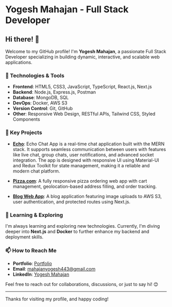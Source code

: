 # Yogesh Mahajan - Full Stack Developer

## Hi there! 👋

Welcome to my GitHub profile! I'm **Yogesh Mahajan**, a passionate Full Stack Developer specializing in building dynamic, interactive, and scalable web applications.

### 🔧 Technologies & Tools

- **Frontend**: HTML5, CSS3, JavaScript, TypeScript, React.js, Next.js
- **Backend**: Node.js, Express.js, Postman
- **Database**: MongoDB, SQL
- **DevOps**: Docker, AWS S3
- **Version Control**: Git, GitHub
- **Other**: Responsive Web Design, RESTful APIs, Tailwind CSS, Styled Components

### 🌟 Key Projects

- **[Echo](https://echo-client-v7ii.onrender.com/)**: Echo Chat App is a real-time chat application built with the MERN stack. It supports seamless communication between users with features like live chat, group chats, user notifications, and advanced socket integration. The app is designed with responsive UI using Material-UI and Redux Toolkit for state management, making it a reliable and modern chat platform.

- **[Pizza.com](https://github.com/YogeshMahajanGit/Pizza.com)**: A fully responsive pizza ordering web app with cart management, geolocation-based address filling, and order tracking.
- **[Blog Web App](https://github.com/YogeshMahajanGit/blogger)**: A blog application featuring image uploads to AWS S3, user authentication, and protected routes using Next.js.

### 🌱 Learning & Exploring

I'm always learning and exploring new technologies. Currently, I'm diving deeper into **Next.js** and **Docker** to further enhance my backend and deployment skills.

### 📫 How to Reach Me

- **Portfolio**: [Portfolio](http://yogesh-dev.netlify.app/)
- **Email**: mahajanyogesh443@gmail.com
- **LinkedIn**: [Yogesh Mahajan](https://www.linkedin.com/in/dev-yogesh-mahajan/)
  
Feel free to reach out for collaborations, discussions, or just to say hi! 😊

---

Thanks for visiting my profile, and happy coding!
